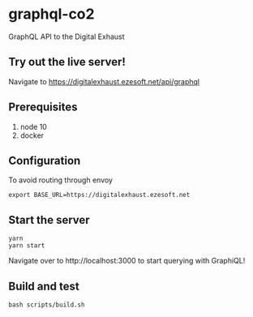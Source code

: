 # graphql-co2
GraphQL API to the Digital Exhaust

## Try out the live server!
Navigate to https://digitalexhaust.ezesoft.net/api/graphql

## Prerequisites
1. node 10
2. docker

## Configuration
To avoid routing through envoy
```
export BASE_URL=https://digitalexhaust.ezesoft.net
```

## Start the server
```
yarn
yarn start
```

Navigate over to http://localhost:3000 to start querying with GraphiQL!

## Build and test
```
bash scripts/build.sh
```